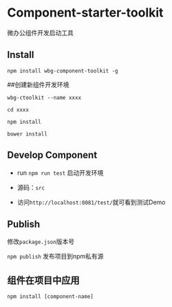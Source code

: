 # Component-starter-toolkit

微办公组件开发启动工具

## Install

`npm install wbg-component-toolkit -g`

##创建新组件开发环境

`wbg-ctoolkit --name xxxx`

`cd xxxx`

`npm install`

`bower install`

## Develop Component 

- run `npm run test` 启动开发环境

- 源码：`src`

- 访问`http://localhost:8081/test/`就可看到测试Demo

## Publish

修改`package.json`版本号

`npm publish` 发布项目到npm私有源

## 组件在项目中应用

`npm install [component-name]`
